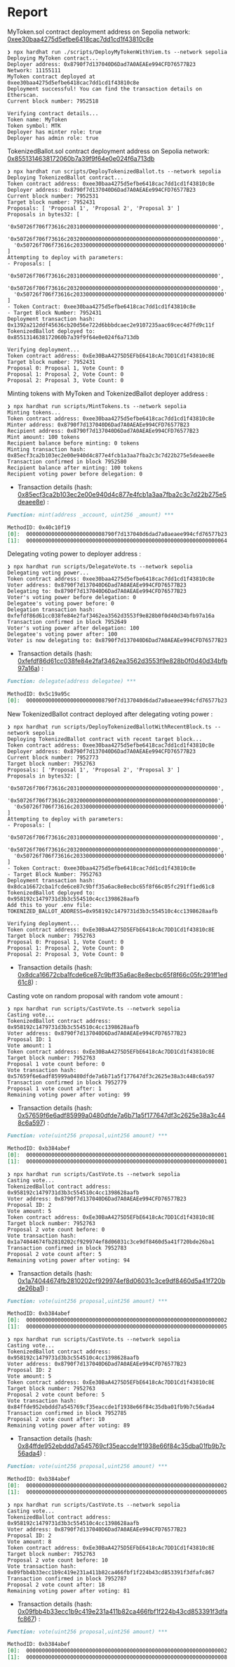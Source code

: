 # Report

MyToken.sol contract deployment address on Sepolia network: [0xee30baa4275d5efbe6418cac7dd1cd1f43810c8e](https://sepolia.etherscan.io/address/0xee30baa4275d5efbe6418cac7dd1cd1f43810c8e)

```shell
❯ npx hardhat run ./scripts/DeployMyTokenWithViem.ts --network sepolia
Deploying MyToken contract...
Deployer address: 0x8790f7d137040D6Dad7A0AEAEe994CFD76577B23
Network: 11155111
MyToken contract deployed at 0xee30baa4275d5efbe6418cac7dd1cd1f43810c8e
Deployment successful! You can find the transaction details on Etherscan.
Current block number: 7952518

Verifying contract details...
Token name: MyToken
Token symbol: MTK
Deployer has minter role: true
Deployer has admin role: true
```

TokenizedBallot.sol contract deployment address on Sepolia network: [0x8551314638172060b7a39f9f64e0e024f6a713db](https://sepolia.etherscan.io/address/0x8551314638172060b7a39f9f64e0e024f6a713db)

```shell
❯ npx hardhat run scripts/DeployTokenizedBallot.ts --network sepolia
Deploying TokenizedBallot contract...
Token contract address: 0xee30baa4275d5efbe6418cac7dd1cd1f43810c8e
Deployer address: 0x8790f7d137040D6Dad7A0AEAEe994CFD76577B23
Current block number: 7952531
Target block number: 7952431
Proposals: [ 'Proposal 1', 'Proposal 2', 'Proposal 3' ]
Proposals in bytes32: [
  '0x50726f706f73616c203100000000000000000000000000000000000000000000',
  '0x50726f706f73616c203200000000000000000000000000000000000000000000',
  '0x50726f706f73616c203300000000000000000000000000000000000000000000'
]
Attempting to deploy with parameters:
- Proposals: [
  '0x50726f706f73616c203100000000000000000000000000000000000000000000',
  '0x50726f706f73616c203200000000000000000000000000000000000000000000',
  '0x50726f706f73616c203300000000000000000000000000000000000000000000'
]
- Token Contract: 0xee30baa4275d5efbe6418cac7dd1cd1f43810c8e
- Target Block Number: 7952431
Deployment transaction hash: 0x1392a212ddf45636cb20d56e722d6bbbdcaec2e9107235aac69cec4d7fd9c11f
TokenizedBallot deployed to: 0x8551314638172060b7a39f9f64e0e024f6a713db

Verifying deployment...
Token contract address: 0xEe30BaA4275D5EFbE6418cAc7DD1Cd1f43810c8E
Target block number: 7952431
Proposal 0: Proposal 1, Vote Count: 0
Proposal 1: Proposal 2, Vote Count: 0
Proposal 2: Proposal 3, Vote Count: 0
```

Minting tokens with MyToken and TokenizedBallot deployer address :

```shell
❯ npx hardhat run scripts/MintTokens.ts --network sepolia
Minting tokens...
Token contract address: 0xee30baa4275d5efbe6418cac7dd1cd1f43810c8e
Minter address: 0x8790f7d137040D6Dad7A0AEAEe994CFD76577B23
Recipient address: 0x8790f7d137040D6Dad7A0AEAEe994CFD76577B23
Mint amount: 100 tokens
Recipient balance before minting: 0 tokens
Minting transaction hash: 0x85ecf3ca2b103ec2e00e940d4c877e4fcb1a3aa7fba2c3c7d22b275e5deaee8e
Transaction confirmed in block 7952580
Recipient balance after minting: 100 tokens
Recipient voting power before delegation: 0
```

- Transaction details (hash: [0x85ecf3ca2b103ec2e00e940d4c877e4fcb1a3aa7fba2c3c7d22b275e5deaee8e](https://sepolia.etherscan.io/tx/0x85ecf3ca2b103ec2e00e940d4c877e4fcb1a3aa7fba2c3c7d22b275e5deaee8e)) :

```markdown
Function: mint(address _account, uint256 _amount) ***

MethodID: 0x40c10f19
[0]:  0000000000000000000000008790f7d137040d6dad7a0aeaee994cfd76577b23
[1]:  0000000000000000000000000000000000000000000000000000000000000064
```

Delegating voting power to deployer address :

```shell
❯ npx hardhat run scripts/DelegateVote.ts --network sepolia
Delegating voting power...
Token contract address: 0xee30baa4275d5efbe6418cac7dd1cd1f43810c8e
Voter address: 0x8790f7d137040D6Dad7A0AEAEe994CFD76577B23
Delegating to: 0x8790f7d137040D6Dad7A0AEAEe994CFD76577B23
Voter's voting power before delegation: 0
Delegatee's voting power before: 0
Delegation transaction hash: 0xfefdf86d61cc038fe84e2faf3462ea3562d3553f9e828b0f0d40d34bfb97a16a
Transaction confirmed in block 7952649
Voter's voting power after delegation: 100
Delegatee's voting power after: 100
Voter is now delegating to: 0x8790f7d137040D6Dad7A0AEAEe994CFD76577B23
```

- Transaction details (hash: [0xfefdf86d61cc038fe84e2faf3462ea3562d3553f9e828b0f0d40d34bfb97a16a](https://sepolia.etherscan.io/tx/0xfefdf86d61cc038fe84e2faf3462ea3562d3553f9e828b0f0d40d34bfb97a16a)) :

```markdown
Function: delegate(address delegatee) ***

MethodID: 0x5c19a95c
[0]:  0000000000000000000000008790f7d137040d6dad7a0aeaee994cfd76577b23
```

New TokenizedBallot contract deployed after delegating voting power :

```shell
❯ npx hardhat run scripts/DeployTokenizedBallotWithRecentBlock.ts --network sepolia
Deploying TokenizedBallot contract with recent target block...
Token contract address: 0xee30baa4275d5efbe6418cac7dd1cd1f43810c8e
Deployer address: 0x8790f7d137040D6Dad7A0AEAEe994CFD76577B23
Current block number: 7952773
Target block number: 7952763
Proposals: [ 'Proposal 1', 'Proposal 2', 'Proposal 3' ]
Proposals in bytes32: [
  '0x50726f706f73616c203100000000000000000000000000000000000000000000',
  '0x50726f706f73616c203200000000000000000000000000000000000000000000',
  '0x50726f706f73616c203300000000000000000000000000000000000000000000'
]
Attempting to deploy with parameters:
- Proposals: [
  '0x50726f706f73616c203100000000000000000000000000000000000000000000',
  '0x50726f706f73616c203200000000000000000000000000000000000000000000',
  '0x50726f706f73616c203300000000000000000000000000000000000000000000'
]
- Token Contract: 0xee30baa4275d5efbe6418cac7dd1cd1f43810c8e
- Target Block Number: 7952763
Deployment transaction hash: 0x8dca16672cba1fcde6ce87c9bff35a6ac8e8ecbc65f8f66c05fc291ff1ed61c8
TokenizedBallot deployed to: 0x958192c1479731d3b3c554510c4cc1398628aafb
Add this to your .env file: TOKENIZED_BALLOT_ADDRESS=0x958192c1479731d3b3c554510c4cc1398628aafb

Verifying deployment...
Token contract address: 0xEe30BaA4275D5EFbE6418cAc7DD1Cd1f43810c8E
Target block number: 7952763
Proposal 0: Proposal 1, Vote Count: 0
Proposal 1: Proposal 2, Vote Count: 0
Proposal 2: Proposal 3, Vote Count: 0

```

- Transaction details (hash: [0x8dca16672cba1fcde6ce87c9bff35a6ac8e8ecbc65f8f66c05fc291ff1ed61c8](https://sepolia.etherscan.io/tx/0x8dca16672cba1fcde6ce87c9bff35a6ac8e8ecbc65f8f66c05fc291ff1ed61c8)) :

Casting vote on random proposal with random vote amount :

```shell
❯ npx hardhat run scripts/CastVote.ts --network sepolia
Casting vote...
TokenizedBallot contract address: 0x958192c1479731d3b3c554510c4cc1398628aafb
Voter address: 0x8790f7d137040D6Dad7A0AEAEe994CFD76577B23
Proposal ID: 1
Vote amount: 1
Token contract address: 0xEe30BaA4275D5EFbE6418cAc7DD1Cd1f43810c8E
Target block number: 7952763
Proposal 1 vote count before: 0
Vote transaction hash: 0x57659f6e6adf85999a0480dfde7a6b71a5f177647df3c2625e38a3c448c6a597
Transaction confirmed in block 7952779
Proposal 1 vote count after: 1
Remaining voting power after voting: 99
```

- Transaction details (hash: [0x57659f6e6adf85999a0480dfde7a6b71a5f177647df3c2625e38a3c448c6a597](https://sepolia.etherscan.io/tx/0x57659f6e6adf85999a0480dfde7a6b71a5f177647df3c2625e38a3c448c6a597)) :

```markdown
Function: vote(uint256 proposal,uint256 amount) ***

MethodID: 0xb384abef
[0]:  0000000000000000000000000000000000000000000000000000000000000001
[1]:  0000000000000000000000000000000000000000000000000000000000000001
```

```shell
❯ npx hardhat run scripts/CastVote.ts --network sepolia
Casting vote...
TokenizedBallot contract address: 0x958192c1479731d3b3c554510c4cc1398628aafb
Voter address: 0x8790f7d137040D6Dad7A0AEAEe994CFD76577B23
Proposal ID: 2
Vote amount: 5
Token contract address: 0xEe30BaA4275D5EFbE6418cAc7DD1Cd1f43810c8E
Target block number: 7952763
Proposal 2 vote count before: 0
Vote transaction hash: 0x1a74044674fb2810202cf929974ef8d06031c3ce9df8460d5a41f720bde26ba1
Transaction confirmed in block 7952783
Proposal 2 vote count after: 5
Remaining voting power after voting: 94
```

- Transaction details (hash: [0x1a74044674fb2810202cf929974ef8d06031c3ce9df8460d5a41f720bde26ba1](https://sepolia.etherscan.io/tx/0x1a74044674fb2810202cf929974ef8d06031c3ce9df8460d5a41f720bde26ba1)) :

```markdown
Function: vote(uint256 proposal,uint256 amount) ***

MethodID: 0xb384abef
[0]:  0000000000000000000000000000000000000000000000000000000000000002
[1]:  0000000000000000000000000000000000000000000000000000000000000005
```

```shell
❯ npx hardhat run scripts/CastVote.ts --network sepolia
Casting vote...
TokenizedBallot contract address: 0x958192c1479731d3b3c554510c4cc1398628aafb
Voter address: 0x8790f7d137040D6Dad7A0AEAEe994CFD76577B23
Proposal ID: 2
Vote amount: 5
Token contract address: 0xEe30BaA4275D5EFbE6418cAc7DD1Cd1f43810c8E
Target block number: 7952763
Proposal 2 vote count before: 5
Vote transaction hash: 0x84ffde952ebddd7a545769cf35eaccde1f1938e66f84c35dba01fb9b7c56ada4
Transaction confirmed in block 7952785
Proposal 2 vote count after: 10
Remaining voting power after voting: 89
```

- Transaction details (hash: [0x84ffde952ebddd7a545769cf35eaccde1f1938e66f84c35dba01fb9b7c56ada4](https://sepolia.etherscan.io/tx/0x84ffde952ebddd7a545769cf35eaccde1f1938e66f84c35dba01fb9b7c56ada4)) :

```markdown
Function: vote(uint256 proposal,uint256 amount) ***

MethodID: 0xb384abef
[0]:  0000000000000000000000000000000000000000000000000000000000000002
[1]:  0000000000000000000000000000000000000000000000000000000000000005
```

```shell
❯ npx hardhat run scripts/CastVote.ts --network sepolia
Casting vote...
TokenizedBallot contract address: 0x958192c1479731d3b3c554510c4cc1398628aafb
Voter address: 0x8790f7d137040D6Dad7A0AEAEe994CFD76577B23
Proposal ID: 2
Vote amount: 8
Token contract address: 0xEe30BaA4275D5EFbE6418cAc7DD1Cd1f43810c8E
Target block number: 7952763
Proposal 2 vote count before: 10
Vote transaction hash: 0x09fbb4b33ecc1b9c419e231a411b82ca466fbf1f224b43cd853391f3dfafc867
Transaction confirmed in block 7952787
Proposal 2 vote count after: 18
Remaining voting power after voting: 81
```

- Transaction details (hash: [0x09fbb4b33ecc1b9c419e231a411b82ca466fbf1f224b43cd853391f3dfafc867](https://sepolia.etherscan.io/tx/0x09fbb4b33ecc1b9c419e231a411b82ca466fbf1f224b43cd853391f3dfafc867)) :

```markdown
Function: vote(uint256 proposal,uint256 amount) ***

MethodID: 0xb384abef
[0]:  0000000000000000000000000000000000000000000000000000000000000002
[1]:  0000000000000000000000000000000000000000000000000000000000000008
```
